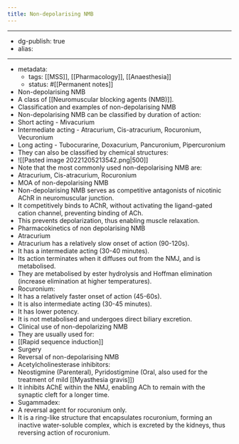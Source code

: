 ```yaml
---
title: Non-depolarising NMB
---
```


- --
- dg-publish: true
- alias:
- --
- metadata:
	- tags: [[MSS]], [[Pharmacology]], [[Anaesthesia]]
	- status: #[[Permanent notes]]
- Non-depolarising NMB
- A class of [[Neuromuscular blocking agents (NMB)]].
- Classification and examples of non-depolarising NMB
- Non-depolarising NMB can be classified by duration of action:
- Short acting - Mivacurium
- Intermediate acting - Atracurium, Cis-atracurium, Rocuronium, Vecuronium
- Long acting - Tubocurarine, Doxacurium, Pancuronium, Pipercuronium
- They can also be classified by chemical structures:
- ![[Pasted image 20221205213542.png|500]]
- Note that the most commonly used non-depolarising NMB are:
- Atracurium, Cis-atracurium, Rocuronium
- MOA of non-depolarising NMB
- Non-depolarising NMB serves as competitive antagonists of nicotinic AChR in neuromuscular junction.
- It competitively binds to AChR, without activating the ligand-gated cation channel, preventing binding of ACh.
- This prevents depolarization, thus enabling muscle relaxation.
- Pharmacokinetics of non depolarising NMB
- Atracurium
- Atracurium has a relatively slow onset of action (90-120s).
- It has a intermediate acting (30-40 minutes).
- Its action terminates when it diffuses out from the NMJ, and is metabolised.
- They are metabolised by ester hydrolysis and Hoffman elimination (increase elimination at higher temperatures).
- Rocuronium:
- It has a relatively faster onset of action (45-60s).
- It is also intermediate acting (30-45 minutes).
- It has lower potency.
- It is not metabolised and undergoes direct biliary excretion.
- Clinical use of non-depolarizing NMB
- They are usually used for:
- [[Rapid sequence induction]]
- Surgery
- Reversal of non-depolarising NMB
- Acetylcholinesterase inhibitors:
- Neostigmine (Parenteral), Pyridostigmine (Oral, also used for the treatment of mild [[Myasthesia gravis]])
- It inhibits AChE within the NMJ, enabling ACh to remain with the synaptic cleft for a longer time.
- Sugammadex:
- A reversal agent for rocuronium only.
- It is a ring-like structure that encapsulates rocuronium, forming an inactive water-soluble complex, which is excreted by the kidneys, thus reversing action of rocuronium.